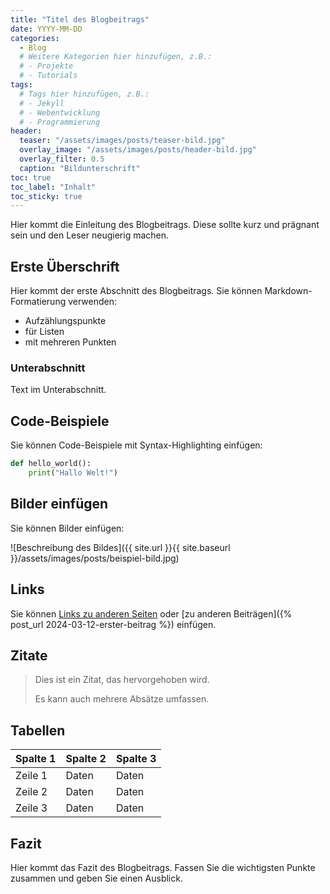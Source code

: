```yaml
---
title: "Titel des Blogbeitrags"
date: YYYY-MM-DD
categories:
  - Blog
  # Weitere Kategorien hier hinzufügen, z.B.:
  # - Projekte
  # - Tutorials
tags:
  # Tags hier hinzufügen, z.B.:
  # - Jekyll
  # - Webentwicklung
  # - Programmierung
header:
  teaser: "/assets/images/posts/teaser-bild.jpg"
  overlay_image: "/assets/images/posts/header-bild.jpg"
  overlay_filter: 0.5
  caption: "Bildunterschrift"
toc: true
toc_label: "Inhalt"
toc_sticky: true
---
```


Hier kommt die Einleitung des Blogbeitrags. Diese sollte kurz und prägnant sein und den Leser neugierig machen.

## Erste Überschrift

Hier kommt der erste Abschnitt des Blogbeitrags. Sie können Markdown-Formatierung verwenden:

- Aufzählungspunkte
- für Listen
- mit mehreren Punkten

### Unterabschnitt

Text im Unterabschnitt.

## Code-Beispiele

Sie können Code-Beispiele mit Syntax-Highlighting einfügen:

```python
def hello_world():
    print("Hallo Welt!")
```

## Bilder einfügen

Sie können Bilder einfügen:

![Beschreibung des Bildes]({{ site.url }}{{ site.baseurl }}/assets/images/posts/beispiel-bild.jpg)

## Links

Sie können [Links zu anderen Seiten](https://example.com) oder [zu anderen Beiträgen]({% post_url 2024-03-12-erster-beitrag %}) einfügen.

## Zitate

> Dies ist ein Zitat, das hervorgehoben wird.
> 
> Es kann auch mehrere Absätze umfassen.

## Tabellen

| Spalte 1 | Spalte 2 | Spalte 3 |
|----------|----------|----------|
| Zeile 1  | Daten    | Daten    |
| Zeile 2  | Daten    | Daten    |
| Zeile 3  | Daten    | Daten    |

## Fazit

Hier kommt das Fazit des Blogbeitrags. Fassen Sie die wichtigsten Punkte zusammen und geben Sie einen Ausblick. 